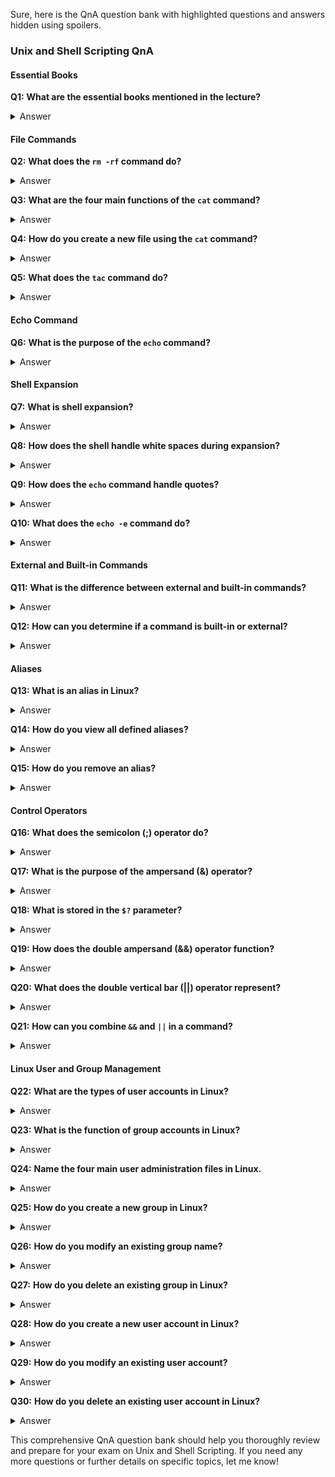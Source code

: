 Sure, here is the QnA question bank with highlighted questions and answers hidden using spoilers.

### Unix and Shell Scripting QnA

#### Essential Books

**Q1:** **What are the essential books mentioned in the lecture?**  
<details>
<summary>Answer</summary>
- Linux Fundamentals by Paul Cobbaut (2015)
- Bash Reference Manual by Chet Ramey and Brian Fox, Edition 5.2 for Bash Version 5.2 (September 2022)
</details>

#### File Commands

**Q2:** **What does the `rm -rf` command do?**  
<details>
<summary>Answer</summary>
`rm -rf` removes directories and their contents recursively and forcefully.
</details>

**Q3:** **What are the four main functions of the `cat` command?**  
<details>
<summary>Answer</summary>
1. Copy standard input to standard output.
2. Create flat text files.
3. Concatenate files into a bigger file.
4. Copy files.
</details>

**Q4:** **How do you create a new file using the `cat` command?**  
<details>
<summary>Answer</summary>
`cat > [filename]` and end with `Ctrl+D`.
</details>

**Q5:** **What does the `tac` command do?**  
<details>
<summary>Answer</summary>
Displays file content in reverse order.
</details>

#### Echo Command

**Q6:** **What is the purpose of the `echo` command?**  
<details>
<summary>Answer</summary>
Writes the input it receives on the screen.
</details>

#### Shell Expansion

**Q7:** **What is shell expansion?**  
<details>
<summary>Answer</summary>
Shell expansion is the process by which the shell processes and changes commands before execution, cutting the command line into arguments.
</details>

**Q8:** **How does the shell handle white spaces during expansion?**  
<details>
<summary>Answer</summary>
Commands parts are separated by one or more consecutive white spaces or tabs, effectively cutting the command into arguments.
</details>

**Q9:** **How does the `echo` command handle quotes?**  
<details>
<summary>Answer</summary>
The `echo` command treats text between single or double quotes as a single argument.
</details>

**Q10:** **What does the `echo -e` command do?**  
<details>
<summary>Answer</summary>
Processes special characters within the text.
</details>

#### External and Built-in Commands

**Q11:** **What is the difference between external and built-in commands?**  
<details>
<summary>Answer</summary>
External commands are programs with their own binaries located in `/bin` or `/sbin`, while built-in commands are part of the shell program itself.
</details>

**Q12:** **How can you determine if a command is built-in or external?**  
<details>
<summary>Answer</summary>
Use the `type` command, e.g., `type [command]`.
</details>

#### Aliases

**Q13:** **What is an alias in Linux?**  
<details>
<summary>Answer</summary>
An alias is a shortcut for a command or a way to supply default parameters for commands.
</details>

**Q14:** **How do you view all defined aliases?**  
<details>
<summary>Answer</summary>
Use the `alias` command without parameters.
</details>

**Q15:** **How do you remove an alias?**  
<details>
<summary>Answer</summary>
Use the `unalias [name]` command.
</details>

#### Control Operators

**Q16:** **What does the semicolon (;) operator do?**  
<details>
<summary>Answer</summary>
Executes two or more commands sequentially.
</details>

**Q17:** **What is the purpose of the ampersand (&) operator?**  
<details>
<summary>Answer</summary>
Runs a command in the background.
</details>

**Q18:** **What is stored in the `$?` parameter?**  
<details>
<summary>Answer</summary>
The exit code of the previous command.
</details>

**Q19:** **How does the double ampersand (&&) operator function?**  
<details>
<summary>Answer</summary>
It is a logical AND operator; the second command is executed only if the first succeeds.
</details>

**Q20:** **What does the double vertical bar (||) operator represent?**  
<details>
<summary>Answer</summary>
It represents a logical OR; the second command is executed only if the first fails.
</details>

**Q21:** **How can you combine `&&` and `||` in a command?**  
<details>
<summary>Answer</summary>
Using `&&` and `||` together is the same as writing an if-then-else statement on the command line.
</details>

#### Linux User and Group Management

**Q22:** **What are the types of user accounts in Linux?**  
<details>
<summary>Answer</summary>
1. Root account (superuser)
2. System accounts
3. User accounts
</details>

**Q23:** **What is the function of group accounts in Linux?**  
<details>
<summary>Answer</summary>
Group accounts logically group user accounts for managing file permissions and processes.
</details>

**Q24:** **Name the four main user administration files in Linux.**  
<details>
<summary>Answer</summary>
1. /etc/passwd
2. /etc/shadow
3. /etc/group
4. /etc/gshadow
</details>

**Q25:** **How do you create a new group in Linux?**  
<details>
<summary>Answer</summary>
Use the `groupadd [groupname]` command.
</details>

**Q26:** **How do you modify an existing group name?**  
<details>
<summary>Answer</summary>
Use the `groupmod -n newgroupname oldgroupname` command.
</details>

**Q27:** **How do you delete an existing group in Linux?**  
<details>
<summary>Answer</summary>
Use the `groupdel [groupname]` command.
</details>

**Q28:** **How do you create a new user account in Linux?**  
<details>
<summary>Answer</summary>
Use the `sudo useradd -d homedir -g groupname -m -s shell -u userid accountname` command.
</details>

**Q29:** **How do you modify an existing user account?**  
<details>
<summary>Answer</summary>
Use the `sudo usermod -d /home/newdir -m -l oldname newname` command.
</details>

**Q30:** **How do you delete an existing user account in Linux?**  
<details>
<summary>Answer</summary>
Use the `sudo userdel -r [username]` command.
</details>

This comprehensive QnA question bank should help you thoroughly review and prepare for your exam on Unix and Shell Scripting. If you need any more questions or further details on specific topics, let me know!
